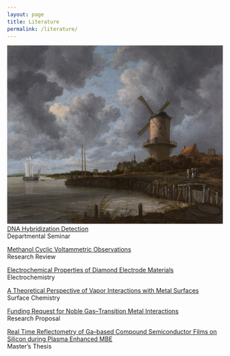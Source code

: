 ```yaml
---
layout: page
title: Literature
permalink: /literature/
---
```


<img src="/image/JacobVanRuisdael.Windmill.jpg" alt="ruisdael">

<br>
<a href="/link/dna-hybridization-detection.pdf">DNA Hybridization Detection</a>
<br>
Departmental Seminar

<a href="/link/methanol-cyclic-voltammetric-observations.pdf">Methanol Cyclic Voltammetric Observations</a>
<br>
Research Review

<a href="/link/electrochemical-properties-of-diamond-electrode-materials.pdf">Electrochemical Properties of Diamond Electrode Materials</a>
<br>
Electrochemistry

<a href="/link/a-theoretical-perspective-of-vapor-interactions-with-metal-surfaces.pdf">A Theoretical Perspective of Vapor Interactions with Metal Surfaces</a>
<br>
Surface Chemistry

<a href="/link/funding-request-for-noble-gas-transition-metal-interactions.pdf">Funding Request for Noble Gas–Transition Metal Interactions</a>
<br>
Research Proposal

<a href="/link/real-time-reflectometry-of-ga-based-compound-semiconductor-films-on-silicon-during-plasma-enhanced-molecular-beam-epitaxy.pdf">Real Time Reflectometry of Ga–based Compound Semiconductor Films on Silicon during Plasma Enhanced MBE</a>
<br>
Master’s Thesis
